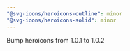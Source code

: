 ```yaml
---
"@svg-icons/heroicons-outline": minor
"@svg-icons/heroicons-solid": minor
---
```


Bump heroicons from 1.0.1 to 1.0.2
